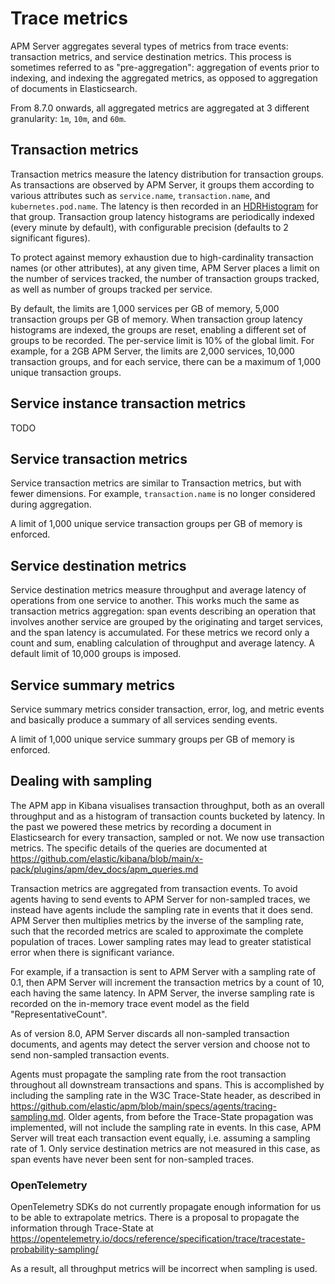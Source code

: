 # Trace metrics

APM Server aggregates several types of metrics from trace events: transaction
metrics, and service destination metrics. This process is sometimes referred
to as "pre-aggregation": aggregation of events prior to indexing, and indexing
the aggregated metrics, as opposed to aggregation of documents in Elasticsearch.

From 8.7.0 onwards, all aggregated metrics are aggregated at 3
different granularity: `1m`, `10m`, and `60m`.

## Transaction metrics

Transaction metrics measure the latency distribution for transaction groups.
As transactions are observed by APM Server, it groups them according to various
attributes such as `service.name`, `transaction.name`, and `kubernetes.pod.name`.
The latency is then recorded in an [HDRHistogram](http://hdrhistogram.org/) for
that group. Transaction group latency histograms are periodically indexed (every
minute by default), with configurable precision (defaults to 2 significant figures).

To protect against memory exhaustion due to high-cardinality transaction names
(or other attributes), at any given time, APM Server places a limit on the number
of services tracked, the number of transaction groups tracked, as well as number
of groups tracked per service.

By default, the limits are 1,000 services per GB of memory, 5,000 transaction groups
per GB of memory. When transaction group latency histograms are indexed, the groups
are reset, enabling a different set of groups to be recorded.
The per-service limit is 10% of the global limit. For example, for a 2GB APM Server,
the limits are 2,000 services, 10,000 transaction groups, and for each service,
there can be a maximum of 1,000 unique transaction groups.

## Service instance transaction metrics

TODO

## Service transaction metrics

Service transaction metrics are similar to Transaction metrics, but with fewer
dimensions. For example, `transaction.name` is no longer considered during aggregation.

A limit of 1,000 unique service transaction groups per GB of memory is enforced.

## Service destination metrics

Service destination metrics measure throughput and average latency of operations
from one service to another. This works much the same as transaction metrics
aggregation: span events describing an operation that involves another service
are grouped by the originating and target services, and the span latency is
accumulated. For these metrics we record only a count and sum, enabling calculation
of throughput and average latency. A default limit of 10,000 groups is
imposed.

## Service summary metrics

Service summary metrics consider transaction, error, log, and metric events and
basically produce a summary of all services sending events.

A limit of 1,000 unique service summary groups per GB of memory is enforced.

## Dealing with sampling

The APM app in Kibana visualises transaction throughput, both as an overall
throughput and as a histogram of transaction counts bucketed by latency. In the
past we powered these metrics by recording a document in Elasticsearch for every
transaction, sampled or not. We now use transaction metrics. The specific details
of the queries are documented at
https://github.com/elastic/kibana/blob/main/x-pack/plugins/apm/dev_docs/apm_queries.md

Transaction metrics are aggregated from transaction events. To avoid agents
having to send events to APM Server for non-sampled traces, we instead have
agents include the sampling rate in events that it does send. APM Server then
multiplies metrics by the inverse of the sampling rate, such that the recorded
metrics are scaled to approximate the complete population of traces. Lower
sampling rates may lead to greater statistical error when there is significant
variance.

For example, if a transaction is sent to APM Server with a sampling rate of 0.1,
then APM Server will increment the transaction metrics by a count of 10, each
having the same latency. In APM Server, the inverse sampling rate is recorded
on the in-memory trace event model as the field "RepresentativeCount".

As of version 8.0, APM Server discards all non-sampled transaction documents,
and agents may detect the server version and choose not to send non-sampled
transaction events.

Agents must propagate the sampling rate from the root transaction throughout
all downstream transactions and spans. This is accomplished by including the
sampling rate in the W3C Trace-State header, as described in
https://github.com/elastic/apm/blob/main/specs/agents/tracing-sampling.md.
Older agents, from before the Trace-State propagation was implemented, will
not include the sampling rate in events. In this case, APM Server will treat
each transaction event equally, i.e. assuming a sampling rate of 1. Only
service destination metrics are not measured in this case, as span events have
never been sent for non-sampled traces.

### OpenTelemetry

OpenTelemetry SDKs do not currently propagate enough information for us to be
able to extrapolate metrics. There is a proposal to propagate the information
through Trace-State at
https://opentelemetry.io/docs/reference/specification/trace/tracestate-probability-sampling/

As a result, all throughput metrics will be incorrect when sampling is used.
